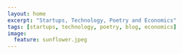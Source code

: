 ```yaml
---
layout: home
excerpt: "Startups, Technology, Poetry and Economics"
tags: [startups, technology, poetry, blog, economics]
image:
  feature: sunflower.jpeg
---
```

